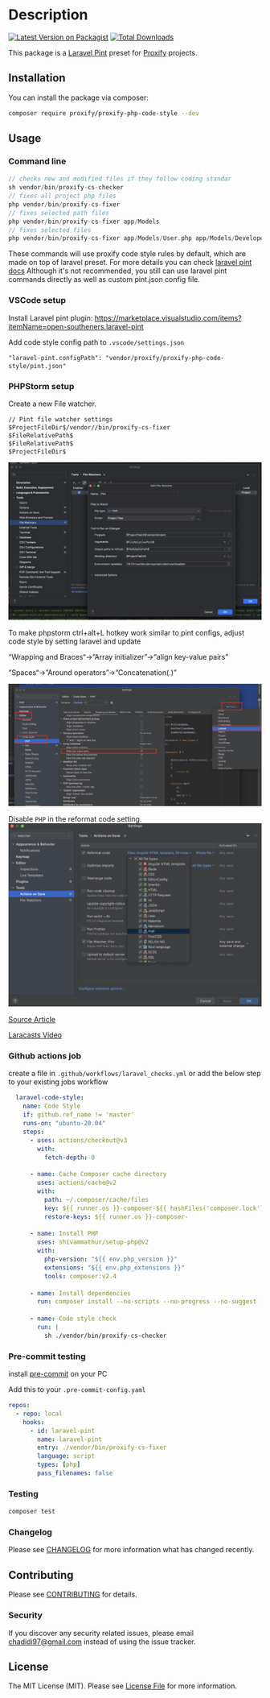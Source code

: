 # Description

[![Latest Version on Packagist](https://img.shields.io/packagist/v/proxify/proxify-php-code-style.svg?style=flat-square)](https://packagist.org/packages/proxify/proxify-php-code-style)
[![Total Downloads](https://img.shields.io/packagist/dt/proxify/proxify-php-code-style.svg?style=flat-square)](https://packagist.org/packages/proxify/proxify-php-code-style)

This package is a [Laravel Pint](https://laravel.com/docs/pint) preset for [Proxify](https://proxify.io) projects.

## Installation

You can install the package via composer:

```bash
composer require proxify/proxify-php-code-style --dev
```

## Usage

### Command line
```php
// checks new and modified files if they follow coding standar
sh vendor/bin/proxify-cs-checker
// fixes all project php files
php vendor/bin/proxify-cs-fixer
// fixes selected path files
php vendor/bin/proxify-cs-fixer app/Models
// fixes selected files
php vendor/bin/proxify-cs-fixer app/Models/User.php app/Models/Developer.php
```
These commands will use proxify code style rules by default, which are made on top of laravel preset.
For more details you can check [laravel pint docs](https://laravel.com/docs/pint)
Although it's not recommended, you still can use laravel pint commands directly
as well as custom pint.json config file.

### VSCode setup
Install Laravel pint plugin:
https://marketplace.visualstudio.com/items?itemName=open-southeners.laravel-pint

Add code style config path to `.vscode/settings.json`
```
"laravel-pint.configPath": "vendor/proxify/proxify-php-code-style/pint.json"
```

### PHPStorm setup

Create a new File watcher.

```
// Pint file watcher settings
$ProjectFileDir$/vendor//bin/proxify-cs-fixer
$FileRelativePath$
$FileRelativePath$
$ProjectFileDir$
```
![Watchers config](https://github.com/proxify-ab/proxify-php-code-style/blob/master/assets/file-watchers.jpg?raw=true)

To make phpstorm ctrl+alt+L hotkey work similar to pint configs, adjust code style by setting laravel and update

“Wrapping and Braces“->”Array initializer”->“align key-value pairs”

“Spaces“->”Around operators”->”Concatenation(.)”

![Editor Configs](https://github.com/proxify-ab/proxify-php-code-style/blob/master/assets/editor-configs.jpg?raw=true)

Disable `PHP` in the reformat code setting.
![reformat-code.jpg](https://github.com/proxify-ab/proxify-php-code-style/blob/master/assets/reformat-code.jpg?raw=true)

[Source Article](https://janostlund.com/2023-05-11/php-storm-laravel-pint#:~:text=If%20you%20want%20Laravel%20Pint,in%20code%20formatting%20for%20PHP)

[Laracasts Video](https://laracasts.com/series/phpstorm-for-laravel-developers/episodes/5)

### Github actions job
create a file in `.github/workflows/laravel_checks.yml`
or add the below step to your existing jobs workflow
```yml
  laravel-code-style:
    name: Code Style
    if: github.ref_name != 'master'
    runs-on: "ubuntu-20.04"
    steps:
      - uses: actions/checkout@v3
        with:
          fetch-depth: 0

      - name: Cache Composer cache directory
        uses: actions/cache@v2
        with:
          path: ~/.composer/cache/files
          key: ${{ runner.os }}-composer-${{ hashFiles('composer.lock') }}
          restore-keys: ${{ runner.os }}-composer-

      - name: Install PHP
        uses: shivammathur/setup-php@v2
        with:
          php-version: "${{ env.php_version }}"
          extensions: "${{ env.php_extensions }}"
          tools: composer:v2.4

      - name: Install dependencies
        run: composer install --no-scripts --no-progress --no-suggest --prefer-dist --optimize-autoloader

      - name: Code style check
        run: |
          sh ./vendor/bin/proxify-cs-checker
```

### Pre-commit testing
install [pre-commit](https://pre-commit.com/#install) on your PC

Add this to your `.pre-commit-config.yaml`
```yaml
repos:
  - repo: local
    hooks:
      - id: laravel-pint
        name: laravel-pint
        entry: ./vendor/bin/proxify-cs-fixer
        language: script
        types: [php]
        pass_filenames: false
```

### Testing

```bash
composer test
```

### Changelog

Please see [CHANGELOG](CHANGELOG.md) for more information what has changed recently.

## Contributing

Please see [CONTRIBUTING](CONTRIBUTING.md) for details.

### Security

If you discover any security related issues, please email chadidi97@gmail.com instead of using the issue tracker.

## License

The MIT License (MIT). Please see [License File](LICENSE.md) for more information.
